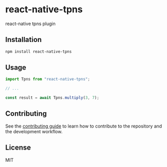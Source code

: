 # react-native-tpns

react-native tpns plugin

## Installation

```sh
npm install react-native-tpns
```

## Usage

```js
import Tpns from "react-native-tpns";

// ...

const result = await Tpns.multiply(3, 7);
```

## Contributing

See the [contributing guide](CONTRIBUTING.md) to learn how to contribute to the repository and the development workflow.

## License

MIT
